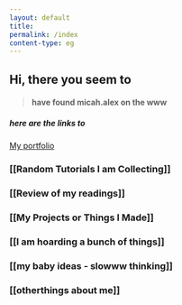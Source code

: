 ```yaml
---
layout: default  
title:
permalink: /index
content-type: eg  
---  
```



## Hi, there you seem to 
> #### have found micah.alex on the www
##### here are the links to 

[My portfolio](https://khattamicah.tumblr.com)


### [[Random Tutorials I am Collecting]]

### [[Review of my readings]]

### [[My Projects or Things I Made]]

### [[I am hoarding a bunch of things]]

### [[my baby ideas - slowww thinking]]

### [[otherthings about me]]


<!-- The tracker used is from insights, a cookieless, privacy-centric tracker-->
<script src="https://getinsights.io/js/insights.js"></script>
<script>
insights.init('slvaMWvsRVntTw2h');
insights.trackPages();
</script>

